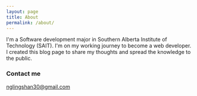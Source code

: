 ```yaml
---
layout: page
title: About
permalink: /about/
---
```


I'm a Software development major in Southern Alberta Institute of Technology (SAIT). I'm on my working journey to become a web developer. I created this blog page to share my thoughts and spread the knowledge to the public. 

### Contact me

[nglingshan30@gmail.com](mailto:nglingshan30@gmail.com)